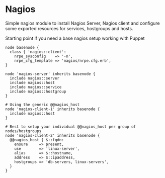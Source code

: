 Nagios
======

Simple nagios module to install Nagios Server, Nagios client and configure some exported resources for services, hostgroups and hosts.

Starting point if you need a base nagios setup working with Puppet

    node basenode {
      class { 'nagios::client':
        nrpe_sysconfig    => '-n',
        nrpe_cfg_template => 'nagios/nrpe.cfg.erb',                
    }
    
    node 'nagios-server' inherits basenode {
      include nagios::server
      include nagios::host
      include nagios::service
      include nagios::hostgroup
    }
    
    # Using the generic @@nagios_host
    node 'nagios-client-1' inherits basenode {
      include nagios::host
    }
    
    # Best to setup your individual @@nagios_host per group of nodes/hostgroups
    node 'nagios-client-2' inherits basenode {
      @@nagios_host { $::fqdn:
        ensure     => present,
        use        => 'linux-server',
        alias      => $::hostname,
        address    => $::ipaddress,
        hostgroups => 'db-servers, linux-servers',
      }
    }
    
